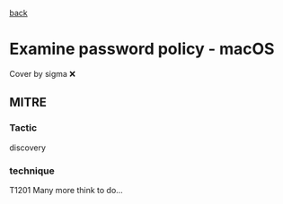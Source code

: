 [back](../index.md)
# Examine password policy - macOS
Cover by sigma :x: 
## MITRE
### Tactic
discovery
### technique
T1201
Many more think to do...
